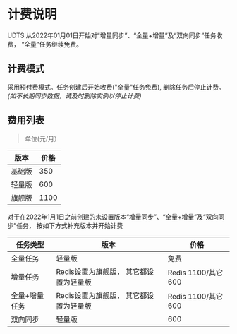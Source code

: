 # 计费说明

UDTS 从2022年01月01日开始对“增量同步”、“全量+增量”及“双向同步”任务收费， “全量”任务继续免费。  

## 计费模式

采用预付费模式。任务创建后开始收费("全量"任务免费), 删除任务后停止计费。*(如不长期同步数据，请及时删除实例以停止计费)*

## 费用列表

> 单位(元/月）

| 版本  | 价格 | 
| ------- | ----  | 
| 基础版   | 350   | 
| 轻量版   | 600   | 
| 旗舰版   | 1100  | 

对于在2022年1月1日之前创建的未设置版本“增量同步”、“全量+增量”及“双向同步”任务， 按如下方式补充版本并开始计费

| 任务类型  | 版本  | 价格 | 
| -------  | ------- | ----  | 
| 全量任务  | 轻量版   | 免费   | 
| 增量任务  | Redis设置为旗舰版， 其它都设置为轻量版   | Redis 1100/其它 600   | 
| 全量+增量任务 | Redis设置为旗舰版， 其它都设置为轻量版 | Redis 1100/其它 600 | 
| 双向同步 | 轻量版   | 600  | 
